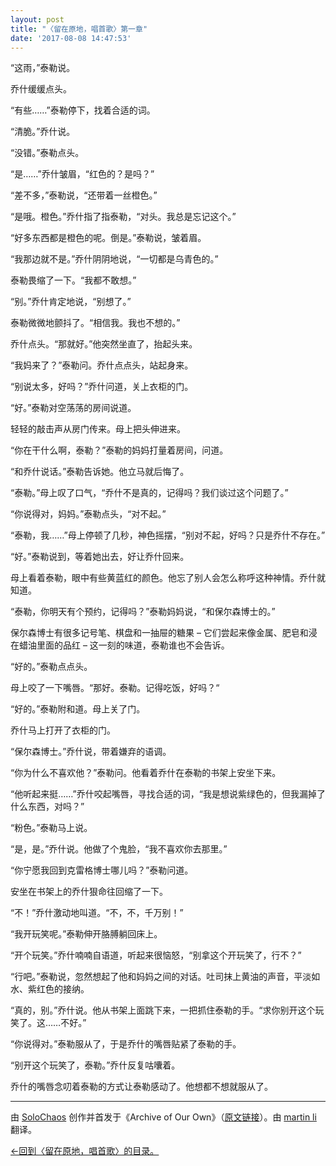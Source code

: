 ```yaml
---
layout: post
title: "〈留在原地，唱首歌〉第一章"
date: '2017-08-08 14:47:53'
---
```



“这雨，”泰勒说。

乔什缓缓点头。

“有些……”泰勒停下，找着合适的词。

“清脆。”乔什说。

“没错。”泰勒点头。

“是……”乔什皱眉，“红色的？是吗？”

“差不多，”泰勒说，“还带着一丝橙色。”

“是哦。橙色。”乔什指了指泰勒，“对头。我总是忘记这个。”

“好多东西都是橙色的呢。倒是。”泰勒说，皱着眉。

“我那边就不是。”乔什阴阴地说，“一切都是乌青色的。”

泰勒畏缩了一下。“我都不敢想。”

“别。”乔什肯定地说，“别想了。”

泰勒微微地颤抖了。“相信我。我也不想的。”

乔什点头。“那就好。”他突然坐直了，抬起头来。

“我妈来了？”泰勒问。乔什点点头，站起身来。

“别说太多，好吗？”乔什问道，关上衣柜的门。

“好。”泰勒对空荡荡的房间说道。

轻轻的敲击声从房门传来。母上把头伸进来。

“你在干什么啊，泰勒？”泰勒的妈妈打量着房间，问道。

“和乔什说话。”泰勒告诉她。他立马就后悔了。

“泰勒。”母上叹了口气，“乔什不是真的，记得吗？我们谈过这个问题了。”

“你说得对，妈妈。”泰勒点头，“对不起。”

“泰勒，我……”母上停顿了几秒，神色摇摆，“别对不起，好吗？只是乔什不存在。”

“好。”泰勒说到，等着她出去，好让乔什回来。

母上看着泰勒，眼中有些黄蓝红的颜色。他忘了别人会怎么称呼这种神情。乔什就知道。

“泰勒，你明天有个预约，记得吗？”泰勒妈妈说，“和保尔森博士的。”

保尔森博士有很多记号笔、棋盘和一抽屉的糖果 – 它们尝起来像金属、肥皂和浸在蜡油里面的品红 – 这一刻的味道，泰勒谁也不会告诉。

“好的。”泰勒点点头。

母上咬了一下嘴唇。“那好。泰勒。记得吃饭，好吗？“

“好的。”泰勒附和道。母上关了门。

乔什马上打开了衣柜的门。

“保尔森博士。”乔什说，带着嫌弃的语调。

“你为什么不喜欢他？”泰勒问。他看着乔什在泰勒的书架上安坐下来。

“他听起来挺……”乔什咬起嘴唇，寻找合适的词，“我是想说紫绿色的，但我漏掉了什么东西，对吗？”

“粉色。”泰勒马上说。

“是，是。”乔什说。他做了个鬼脸，“我不喜欢你去那里。”

“你宁愿我回到克雷格博士哪儿吗？”泰勒问道。

安坐在书架上的乔什狠命往回缩了一下。

“不！”乔什激动地叫道。“不，不，千万别！”

“我开玩笑呢。”泰勒伸开胳膊躺回床上。

“开个玩笑。”乔什喃喃自语道，听起来很恼怒，“别拿这个开玩笑了，行不？”

“行吧。”泰勒说，忽然想起了他和妈妈之间的对话。吐司抹上黄油的声音，平淡如水、紫红色的接纳。

“真的，别。”乔什说。他从书架上面跳下来，一把抓住泰勒的手。“求你别开这个玩笑了。这……不好。”

“你说得对。”泰勒服从了，于是乔什的嘴唇贴紧了泰勒的手。

“别开这个玩笑了，泰勒。”乔什反复咕囔着。

乔什的嘴唇念叨着泰勒的方式让泰勒感动了。他想都不想就服从了。

- - - - - -

由 [SoloChaos](http://archiveofourown.org/users/SoloChaos/pseuds/SoloChaos) 创作并首发于《Archive of Our Own》（[原文链接](http://archiveofourown.org/works/1822504?view_adult=true)）。由 [martin li](https://twitter.com/mavorites) 翻译。

[←回到〈留在原地，唱首歌〉的目录。](http://www.talklate.org/dun4real/stay-in-place-sing-a-chorus-zhs)


